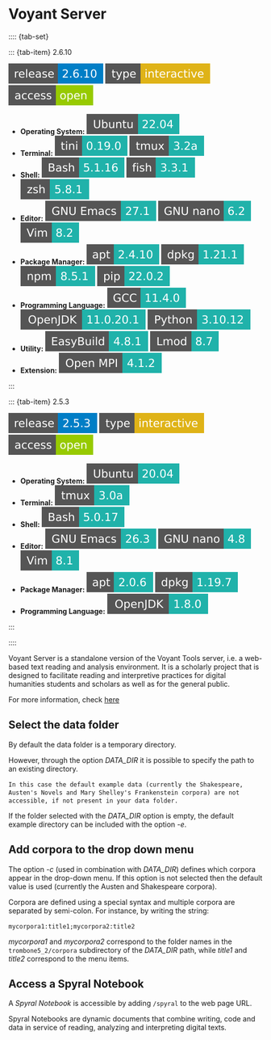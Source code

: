 # Voyant Server

:::: {tab-set}

::: {tab-item} 2.6.10

[![](badges/release-2.6.10-blue.svg)](https://cloud.sdu.dk/app/jobs/create?app=voyantserver&version=2.6.10)
[![type](badges/type-interactive-yellow.svg)](interactive_apps.md)
![access](badges/access-open-green.svg)
* **Operating System:** ![](./badges/Ubuntu-22.04-lightseagreen.svg)
* **Terminal:** ![](./badges/tini-0.19.0-lightseagreen.svg) ![](./badges/tmux-3.2a-lightseagreen.svg)
* **Shell:** ![](./badges/bash-5.1.16-lightseagreen.svg) ![](./badges/fish-3.3.1-lightseagreen.svg) ![](./badges/zsh-5.8.1-lightseagreen.svg)
* **Editor:** ![](./badges/emacs-27.1-lightseagreen.svg) ![](./badges/nano-6.2-lightseagreen.svg) ![](./badges/vim-8.2-lightseagreen.svg)
* **Package Manager:** ![](./badges/apt-2.4.10-lightseagreen.svg) ![](./badges/dpkg-1.21.1-lightseagreen.svg) ![](./badges/npm-8.5.1-lightseagreen.svg) ![](./badges/pip-22.0.2-lightseagreen.svg)
* **Programming Language:** ![](./badges/GCC-11.4.0-lightseagreen.svg) ![](./badges/OpenJDK-11.0.20.1-lightseagreen.svg) ![](./badges/Python-3.10.12-lightseagreen.svg)
* **Utility:** ![](./badges/EasyBuild-4.8.1-lightseagreen.svg) ![](./badges/Lmod-8.7-lightseagreen.svg)
* **Extension:** ![](./badges/OpenMPI-4.1.2-lightseagreen.svg)

:::

::: {tab-item} 2.5.3

[![](badges/release-2.5.3-blue.svg)](https://cloud.sdu.dk/app/jobs/create?app=voyantserver&version=2.5.3)
[![type](badges/type-interactive-yellow.svg)](interactive_apps.md)
![access](badges/access-open-green.svg)
* **Operating System:** ![](./badges/Ubuntu-20.04-lightseagreen.svg)
* **Terminal:** ![](./badges/tmux-3.0a-lightseagreen.svg)
* **Shell:** ![](./badges/bash-5.0.17-lightseagreen.svg)
* **Editor:** ![](./badges/emacs-26.3-lightseagreen.svg) ![](./badges/nano-4.8-lightseagreen.svg) ![](./badges/vim-8.1-lightseagreen.svg)
* **Package Manager:** ![](./badges/apt-2.0.6-lightseagreen.svg) ![](./badges/dpkg-1.19.7-lightseagreen.svg)
* **Programming Language:** ![](./badges/OpenJDK-1.8.0-lightseagreen.svg)

:::

::::

Voyant Server is a standalone version of the Voyant Tools server, i.e. a web-based text reading and analysis environment. It is a scholarly project that is designed to facilitate reading and interpretive practices for digital humanities students and scholars as well as for the general public.

For more information, check [here](https://voyant-tools.org/docs/#!/guide)

## Select the data folder

By default the data folder is a temporary directory.

However, through the option *DATA_DIR* it is possible to specify the path to an existing directory.

``` {note}
In this case the default example data (currently the Shakespeare, Austen's Novels and Mary Shelley's Frankenstein corpora) are not accessible, if not present in your data folder.
```

If the folder selected with the *DATA_DIR* option is empty, the default example directory can be included with the option *-e*.

## Add corpora to the drop down menu

The option *-c* (used in combination with *DATA_DIR*) defines which corpora appear in the drop-down menu.
If this option is not selected then the default value is used (currently the Austen and Shakespeare corpora).

Corpora are defined using a special syntax and multiple corpora are separated by semi-colon. For instance, by writing the string:

```console
mycorpora1:title1;mycorpora2:title2
```

*mycorpora1* and *mycorpora2* correspond to the folder names in the `trombone5_2/corpora` subdirectory of the *DATA_DIR* path, while *title1* and *title2* correspond to the menu items.

## Access a Spyral Notebook

A *Spyral Notebook* is accessible by adding `/spyral` to the web page URL.

Spyral Notebooks are dynamic documents that combine writing, code and data in service of reading, analyzing and interpreting digital texts.
